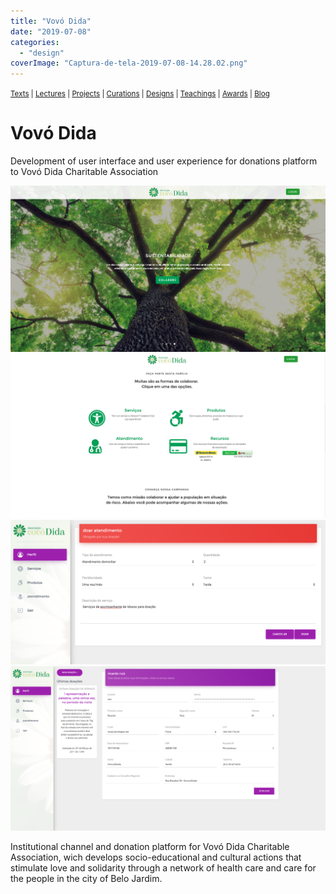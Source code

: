 ```yaml
---
title: "Vovó Dida"
date: "2019-07-08"
categories: 
  - "design"
coverImage: "Captura-de-tela-2019-07-08-14.28.02.png"
---
```


<small>[Texts](../texts.html) | [Lectures](../lectures.html) | [Projects](../projects.html) | [Curations](../curation.html) | [Designs](../designs.html) | [Teachings](../teachings.html) | [Awards](../awards.html) | <a href="https://readruiz.medium.com/" target="_blank">Blog</a></small>

# Vovó Dida

Development of user interface and user experience for donations platform to Vovó Dida Charitable Association

<img src="images/Captura-de-tela-2019-07-08-14.28.02.png" alt="" />
    
<img src="images/Captura-de-tela-2019-07-08-14.28.32.png" alt="" />
    
<img src="images/Captura-de-tela-2019-07-08-14.31.14.png" alt="" />
    
<img src="images/Captura-de-tela-2019-07-08-14.29.50.png" alt="" />

Institutional channel and donation platform for Vovó Dida Charitable Association, wich develops socio-educational and cultural actions that stimulate love and solidarity through a network of health care and care for the people in the city of Belo Jardim.